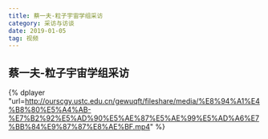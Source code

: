 ```yaml
---
title: 蔡一夫-粒子宇宙学组采访
category: 采访与访谈
date: 2019-01-05
tag: 视频
--- 
```


## 蔡一夫-粒子宇宙学组采访

{% dplayer  "url=http://ourscgy.ustc.edu.cn/gewuqft/fileshare/media/%E8%94%A1%E4%B8%80%E5%A4%AB-%E7%B2%92%E5%AD%90%E5%AE%87%E5%AE%99%E5%AD%A6%E7%BB%84%E9%87%87%E8%AE%BF.mp4" %}
